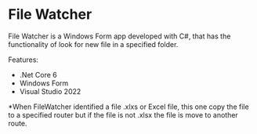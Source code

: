 # File Watcher

File Watcher is a Windows Form app developed with C#, that has the functionality of look for new file in a specified folder.

Features:
- .Net Core 6
- Windows Form
- Visual Studio 2022

*When FileWatcher identified a file .xlxs or Excel file, this one copy the file to a specified router but if the file is not .xlsx the file is move to another route.


